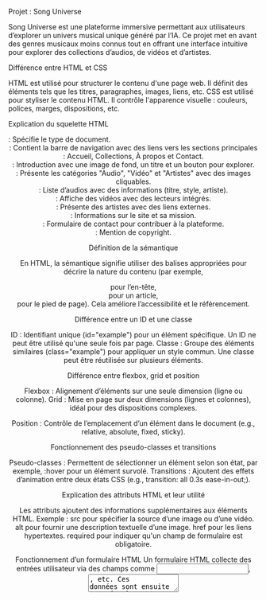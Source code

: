 Projet : Song Universe

Song Universe est une plateforme immersive permettant aux utilisateurs d’explorer un univers musical unique généré par l’IA. Ce projet met en avant des genres musicaux moins connus tout en offrant une interface intuitive pour explorer des collections d’audios, de vidéos et d’artistes.

Différence entre HTML et CSS

HTML est utilisé pour structurer le contenu d'une page web. Il définit des éléments tels que les titres, paragraphes, images, liens, etc.
CSS est utilisé pour styliser le contenu HTML. Il contrôle l'apparence visuelle : couleurs, polices, marges, dispositions, etc.

Explication du squelette HTML

<!DOCTYPE html> : Spécifie le type de document.
<header> : Contient la barre de navigation avec des liens vers les sections principales : Accueil, Collections, À propos et Contact.
<section id="home"> : Introduction avec une image de fond, un titre et un bouton pour explorer.
<section id="collection"> : Présente les catégories "Audio", "Vidéo" et "Artistes" avec des images cliquables.
<section id="audios"> : Liste d’audios avec des informations (titre, style, artiste).
<section id="videos"> : Affiche des vidéos avec des lecteurs intégrés.
<section id="artists"> : Présente des artistes avec des liens externes.
<section id="about"> : Informations sur le site et sa mission.
<section id="services"> : Formulaire de contact pour contribuer à la plateforme.
<footer> : Mention de copyright.

Définition de la sémantique

En HTML, la sémantique signifie utiliser des balises appropriées pour décrire la nature du contenu (par exemple, <header> pour l’en-tête, <article> pour un article, <footer> pour le pied de page). Cela améliore l’accessibilité et le référencement.

Différence entre un ID et une classe

ID : Identifiant unique (id="example") pour un élément spécifique. Un ID ne peut être utilisé qu'une seule fois par page.
Classe : Groupe des éléments similaires (class="example") pour appliquer un style commun. Une classe peut être réutilisée sur plusieurs éléments.

Différence entre flexbox, grid et position

Flexbox : Alignement d’éléments sur une seule dimension (ligne ou colonne).
Grid : Mise en page sur deux dimensions (lignes et colonnes), idéal pour des dispositions complexes.

Position : Contrôle de l’emplacement d’un élément dans le document (e.g., relative, absolute, fixed, sticky).

Fonctionnement des pseudo-classes et transitions

Pseudo-classes : Permettent de sélectionner un élément selon son état, par exemple, :hover pour un élément survolé.
Transitions : Ajoutent des effets d’animation entre deux états CSS (e.g., transition: all 0.3s ease-in-out;).

Explication des attributs HTML et leur utilité

Les attributs ajoutent des informations supplémentaires aux éléments HTML. Exemple :
src pour spécifier la source d’une image ou d’une vidéo.
alt pour fournir une description textuelle d’une image.
href pour les liens hypertextes.
required pour indiquer qu'un champ de formulaire est obligatoire.

Fonctionnement d’un formulaire HTML
Un formulaire HTML collecte des entrées utilisateur via des champs comme <input>, <textarea>, etc. Ces données sont ensuite envoyées à une URL spécifiée via les attributs action (destination) et method (GET ou POST).

Fonctionnement des media queries

Les media queries adaptent les styles CSS en fonction des caractéristiques de l’appareil (taille d’écran, résolution). Exemple :

@media (max-width: 768px) {
    body {
        background-color: lightgray;
    }
}
Cela permet de créer des designs réactifs.

